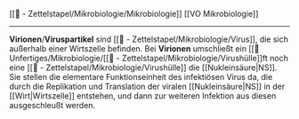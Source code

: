[[📄 - Zettelstapel/Mikrobiologie/Mikrobiologie]] [[VO Mikrobiologie]] 

---

**Virionen**/**Viruspartikel** sind [[📄 - Zettelstapel/Mikrobiologie/Virus]], die sich außerhalb einer Wirtszelle befinden. Bei **Virionen** umschließt ein [[📂Unfertiges/Mikrobiologie/[[📄 - Zettelstapel/Mikrobiologie/Virushülle]]ft noch eine [[📄 - Zettelstapel/Mikrobiologie/Virushülle]] die [[Nukleinsäure|NS]]. Sie stellen die elementare Funktionseinheit des infektiösen Virus da, die durch die Replikation und Translation der viralen [[Nukleinsäure|NS]] in der [[Wirt|Wirtszelle]] entstehen, und dann zur weiteren Infektion aus diesen ausgeschleußt werden.